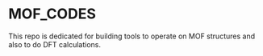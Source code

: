 # MOF_CODES

This repo is dedicated for building tools to operate on MOF structures and also to do DFT calculations.
